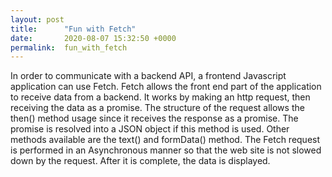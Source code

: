 ```yaml
---
layout: post
title:      "Fun with Fetch"
date:       2020-08-07 15:32:50 +0000
permalink:  fun_with_fetch
---
```



In order to communicate with a backend API, a frontend Javascript application can use Fetch.  Fetch allows the front end part of the application to receive data from a backend.  It works by making an http request, then receiving the data as a promise.
The structure of the request allows the then() method usage since it receives the response as a promise.  The promise is resolved into a JSON object if this method is used.  Other methods available are the text() and formData() method.  The Fetch request is performed in an Asynchronous manner so that the web site is not slowed down by the request.  After it is complete, the data is displayed.

